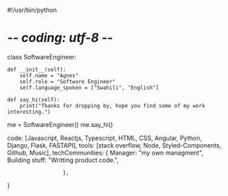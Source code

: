 #!/usr/bin/python
# -*- coding: utf-8 -*-

class SoftwareEngineer:  

    def __init__(self):
        self.name = "Agnes"  
        self.role = "Software Engineer"
        self.language_spoken = ["Swahili", "English"]

    def say_hi(self):
        print("Thanks for dropping by, hope you find some of my work interesting.")   

me = SoftwareEngineer()
me.say_hi()

code: [Javascript, Reactjs, Typescript, HTML, CSS, Angular, Python, Django, Flask, FASTAPI], 
  tools: [stack overflow, Node, Styled-Components, Github, Music],
  techCommunities: {
                        Manager: "my own managment", 
                        Building stuff: "Writting product code.",
                        
                      },
 
}
